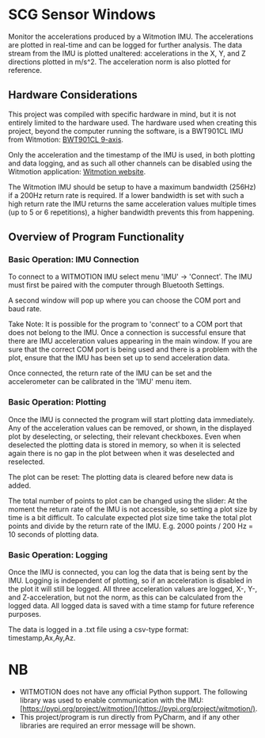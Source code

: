 # SCG Sensor Windows

Monitor the accelerations produced by a Witmotion IMU. The accelerations are plotted in real-time
and can be logged for further analysis. The data stream from the IMU is plotted unaltered: accelerations in the
X, Y, and Z directions plotted in m/s^2. The acceleration norm is also plotted for reference.

## Hardware Considerations

This project was compiled with specific hardware in mind, but it is not entirely limited to the hardware
used. The hardware used when creating this project, beyond the computer running the software, is a BWT901CL
IMU from Witmotion: [BWT901CL 9-axis](https://www.wit-motion.com/9-axis/witmotion-bluetooth-2-0-mult.html).

Only the acceleration and the timestamp of the IMU is used, in both plotting and data logging, and as such all other
channels can be disabled using the Witmotion application: [Witmotion website](https://www.wit-motion.com/).

The Witmotion IMU should be setup to have a maximum bandwidth (256Hz) if a 200Hz return rate is required. If a lower
bandwidth is set with such a high return rate the IMU returns the same acceleration values multiple times (up to 5 or
6 repetitions), a higher bandwidth prevents this from happening.

## Overview of Program Functionality

### Basic Operation: IMU Connection

To connect to a WITMOTION IMU select menu 'IMU' -> 'Connect'. The IMU must first be paired with the computer through 
Bluetooth Settings.

A second window will pop up where you can choose the COM port and baud rate.

Take Note: It is possible for the program to 'connect' to a COM port that does not belong to the IMU.
Once a connection is successful ensure that there are IMU acceleration values appearing in the main
window. If you are sure that the correct COM port is being used and there is a problem with the plot,
ensure that the IMU has been set up to send acceleration data.

Once connected, the return rate of the IMU can be set and the accelerometer can be calibrated in the
'IMU' menu item.

### Basic Operation: Plotting

Once the IMU is connected the program will start plotting data immediately. Any of the acceleration values can
be removed, or shown, in the displayed plot by deselecting, or selecting, their relevant checkboxes.
Even when deselected the plotting data is stored in memory, so when it is selected again there is no gap in the plot
between when it was deselected and reselected.

The plot can be reset: The plotting data is cleared before new data is added.

The total number of points to plot can be changed using the slider: At the moment the return rate of the IMU is not
accessible, so setting a plot size by time is a bit difficult. To calculate expected plot size time take the total
plot points and divide by the return rate of the IMU. E.g. 2000 points / 200 Hz = 10 seconds of plotting data.

### Basic Operation: Logging

Once the IMU is connected, you can log the data that is being sent by the IMU. Logging is independent of plotting,
so if an acceleration is disabled in the plot it will still be logged. All three acceleration values are logged,
X-, Y-, and Z-acceleration, but not the norm, as this can be calculated from the logged data. All logged data
is saved with a time stamp for future reference purposes.

The data is logged in a .txt file using a csv-type format: timestamp,Ax,Ay,Az.

# NB

- WITMOTION does not have any official Python support. The following library was used to enable
  communication with the IMU: [https://pypi.org/project/witmotion/](https://pypi.org/project/witmotion/).
- This project/program is run directly from PyCharm, and if any other libraries are required an error
  message will be shown.